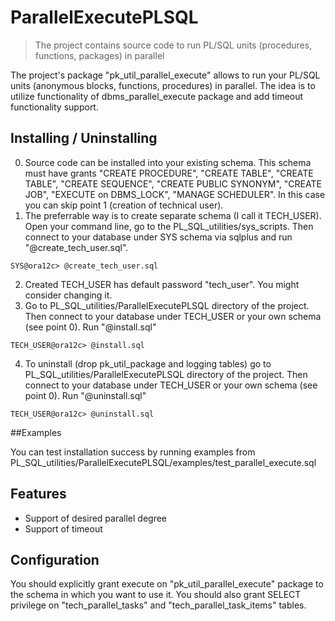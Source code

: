 # ParallelExecutePLSQL
> The project contains source code to run PL/SQL units (procedures, functions, packages) in parallel

The project's package "pk_util_parallel_execute" allows to run your PL/SQL units (anonymous blocks, functions, procedures) in parallel. The idea is to utilize functionality of dbms_parallel_execute package and add timeout functionality support. 

## Installing / Uninstalling

0. Source code can be installed into your existing schema. This schema must have grants "CREATE PROCEDURE", "CREATE TABLE", "CREATE TABLE", "CREATE SEQUENCE", "CREATE PUBLIC SYNONYM", "CREATE JOB", "EXECUTE on DBMS_LOCK", "MANAGE SCHEDULER". In this case you can skip point 1 (creation of technical user).
1. The preferrable way is to create separate schema (I call it TECH_USER). Open your command line, go to the PL_SQL_utilities/sys_scripts. Then connect to your database under SYS schema via sqlplus and run "@create_tech_user.sql".
```shell
SYS@ora12c> @create_tech_user.sql
```
2. Created TECH_USER has default password "tech_user". You might consider changing it.
3. Go to PL_SQL_utilities/ParallelExecutePLSQL directory of the project. Then connect to your database under TECH_USER or your own schema (see point 0). Run "@install.sql"
```shell
TECH_USER@ora12c> @install.sql
```
4. To uninstall (drop pk_util_package and logging tables) go to PL_SQL_utilities/ParallelExecutePLSQL directory of the project. Then connect to your database under TECH_USER or your own schema (see point 0). Run "@uninstall.sql"
```shell
TECH_USER@ora12c> @uninstall.sql
```

##Examples

You can test installation success by running examples from PL_SQL_utilities/ParallelExecutePLSQL/examples/test_parallel_execute.sql

## Features

* Support of desired parallel degree
* Support of timeout

## Configuration

You should explicitly grant execute on "pk_util_parallel_execute" package to the schema in which you want to use it. You should also grant SELECT privilege on "tech_parallel_tasks" and "tech_parallel_task_items" tables.

